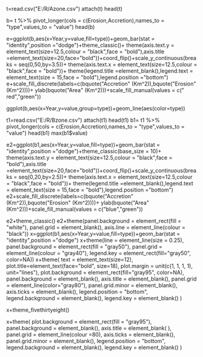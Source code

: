t=read.csv("E:/R/Azone.csv") 
attach(t)
head(t)

b= t %>% pivot_longer(cols = c(Erosion,Accretion),names_to = "type",values_to = "value")
head(b)

e=ggplot(b,aes(x=Year,y=value,fill=type))+geom_bar(stat = "identity",position ="dodge")+theme_classic()+
  theme(axis.text.y = element_text(size=12.5,colour = "black",face = "bold"),axis.title =element_text(size=20,face="bold"))+coord_flip()+scale_y_continuous(breaks = seq(0,50,by=3.5))+
  theme(axis.text.x = element_text(size=12.5,colour = "black",face = "bold"))+ 
  theme(legend.title =element_blank(),legend.text = element_text(size = 15,face = "bold"),legend.position ="bottom")
 e+scale_fill_discrete(labels=c(bquote("Accretion" (Km^2)),bquote("Erosion" (Km^2))))+
   ylab(bquote("Area" (Km^2)))+scale_fill_manual(values = c(" red","green"))
   
 
ggplot(b,aes(x=Year,y=value,group=type))+geom_line(aes(color=type))
 

 
 t1=read.csv("E:/R/Bzone.csv") 
 attach(t1)
 head(t1)
 b1= t1 %>% pivot_longer(cols = c(Erosion,Accretion),names_to = "type",values_to = "value")
 head(b1)
 max(b1$value)
 
 e2=ggplot(b1,aes(x=Year,y=value,fill=type))+geom_bar(stat = "identity",position ="dodge")+theme_classic(base_size = 10)+
   theme(axis.text.y = element_text(size=12.5,colour = "black",face = "bold"),axis.title =element_text(size=20,face="bold"))+coord_flip()+scale_y_continuous(breaks = seq(0,20,by=2.5))+
   theme(axis.text.x = element_text(size=12.5,colour = "black",face = "bold"))+ 
   theme(legend.title =element_blank(),legend.text = element_text(size = 15,face = "bold"),legend.position ="bottom")
 e2+scale_fill_discrete(labels=c(bquote("Accretion" (Km^2)),bquote("Erosion" (Km^2))))+
   ylab(bquote("Area" (Km^2)))+scale_fill_manual(values = c("blue","green"))  
 
 e2+theme_classic()
 e2+theme(panel.background = element_rect(fill = "white"),
          panel.grid = element_blank(),
          axis.line = element_line(colour = "black"))
 x=ggplot(b1,aes(x=Year,y=value,fill=type))+geom_bar(stat = "identity",position ="dodge")
x+theme(line = element_line(size = 0.25),
         panel.background = element_rect(fill = "gray50"),
         panel.grid = element_line(colour = "gray40"),
  legend.key = element_rect(fill="gray50", color=NA))
x+theme(
  text = element_text(size=12),
  plot.title=element_text(face="bold", size=18),
  plot.margin = unit(c(1, 1, 1, 1), unit="lines"),
  plot.background = element_rect(fill="gray95", color=NA),
  panel.background = element_blank(),
  axis.title = element_blank(),
  panel.grid = element_line(color="gray80"),
  panel.grid.minor = element_blank(),
  axis.ticks = element_blank(),
  legend.position = "bottom",
  legend.background = element_blank(),
  legend.key = element_blank()
)

x+theme_fivethirtyeight()

x+theme(
  plot.background = element_rect(fill = "gray95"),
  panel.background = element_blank(),
  axis.title = element_blank( ),
  panel.grid = element_line(colour =80),
  axis.ticks = element_blank(),
  panel.grid.minor = element_blank(),
  legend.position = "bottom",
  legend.background = element_blank(),
  legend.key = element_blank()
) 
